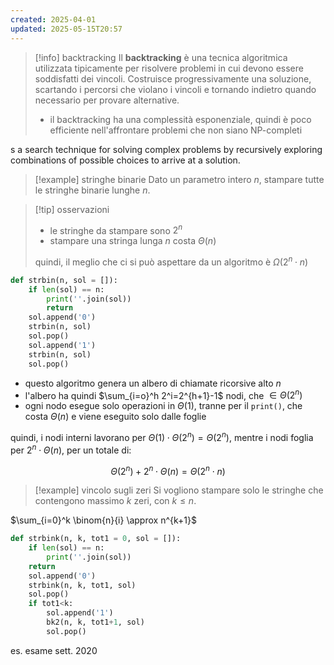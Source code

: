 ```yaml
---
created: 2025-04-01
updated: 2025-05-15T20:57
---
```

>[!info] backtracking
>Il **backtracking** è una tecnica algoritmica utilizzata tipicamente per risolvere problemi in cui devono essere soddisfatti dei vincoli. Costruisce progressivamente una soluzione, scartando i percorsi che violano i vincoli e tornando indietro quando necessario per provare alternative.
>- il backtracking ha una complessità esponenziale, quindi è poco efficiente nell'affrontare problemi che non siano NP-completi

s a search technique for solving complex problems by recursively exploring combinations of possible choices to arrive at a solution.

> [!example] stringhe binarie
> Dato un parametro intero $n$, stampare tutte le stringhe binarie lunghe $n$.

> [!tip] osservazioni
> - le stringhe da stampare sono $2^n$
> - stampare una stringa lunga $n$ costa $\Theta(n)$
> 
> quindi, il meglio che ci si può aspettare da un algoritmo è $\Omega (2^n\cdot n)$

```python
def strbin(n, sol = []):
	if len(sol) == n:
		print(''.join(sol))
		return
	sol.append('0')
	strbin(n, sol)
	sol.pop()
	sol.append('1')
	strbin(n, sol)
	sol.pop()
```

- questo algoritmo genera un albero di chiamate ricorsive alto $n$
- l'albero ha quindi $\sum_{i=o}^h 2^i=2^{h+1}-1$ nodi, che $\in \Theta(2^n)$
- ogni nodo esegue solo operazioni in $\Theta(1)$, tranne per il `print()`, che costa $\Theta(n)$ e viene eseguito solo dalle foglie 

quindi, i nodi interni lavorano per $\Theta(1) \cdot \Theta(2^n) = \Theta(2^n)$, mentre i nodi foglia per $2^n \cdot \Theta(n)$, per un totale di:

$$
\Theta(2^n) + 2^n \cdot \Theta(n) = \Theta(2^n \cdot n)
$$

> [!example] vincolo sugli zeri
> Si vogliono stampare solo le stringhe che contengono massimo $k$ zeri, con $k\leq n$.

$\sum_{i=0}^k \binom{n}{i} \approx n^{k+1}$

```python
def strbink(n, k, tot1 = 0, sol = []):
	if len(sol) == n:
		print(''.join(sol))
	return
	sol.append('0')
	strbink(n, k, tot1, sol)
	sol.pop()
	if tot1<k:
		sol.append('1')
		bk2(n, k, tot1+1, sol)
		sol.pop()
```

es. esame sett. 2020